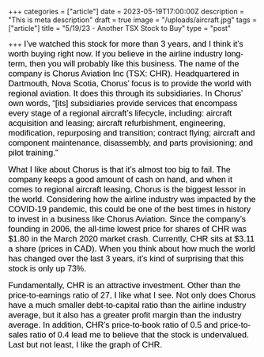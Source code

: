 +++
categories = ["article"]
date = 2023-05-19T17:00:00Z
description = "This is meta description"
draft = true
image = "/uploads/aircraft.jpg"
tags = ["article"]
title = "5/19/23 - Another TSX Stock to Buy"
type = "post"

+++
<span style="color:black"><span style="font-family:Arial; font-size:1.2em;">I’ve watched this stock for more than 3 years, and I think it’s worth buying right now. If you believe in the airline industry long-term, then you will probably like this business. The name of the company is Chorus Aviation Inc (TSX: CHR). Headquartered in Dartmouth, Nova Scotia, Chorus’ focus is to provide the world with regional aviation. It does this through its subsidiaries. In Chorus’ own words, “[its] subsidiaries provide services that encompass every stage of a regional aircraft’s lifecycle, including: aircraft acquisition and leasing; aircraft refurbishment, engineering, modification, repurposing and transition; contract flying; aircraft and component maintenance, disassembly, and parts provisioning; and pilot training.”</span></span>

<span style="color:black"><span style="font-family:Arial; font-size:1.2em;">What I like about Chorus is that it’s almost too big to fail. The company keeps a good amount of cash on hand, and when it comes to regional aircraft leasing, Chorus is the biggest lessor in the world. Considering how the airline industry was impacted by the COVID-19 pandemic, this could be one of the best times in history to invest in a business like Chorus Aviation. Since the company’s founding in 2006, the all-time lowest price for shares of CHR was $1.80 in the March 2020 market crash. Currently, CHR sits at $3.11 a share (prices in CAD). When you think about how much the world has changed over the last 3 years, it’s kind of surprising that this stock is only up 73%.</span></span>

<span style="color:black"><span style="font-family:Arial; font-size:1.2em;">Fundamentally, CHR is an attractive investment. Other than the price-to-earnings ratio of 27, I like what I see. Not only does Chorus have a much smaller debt-to-capital ratio than the airline industry average, but it also has a greater profit margin than the industry average. In addition, CHR’s price-to-book ratio of 0.5 and price-to-sales ratio of 0.4 lead me to believe that the stock is undervalued. Last but not least, I like the graph of CHR.</span></span>
